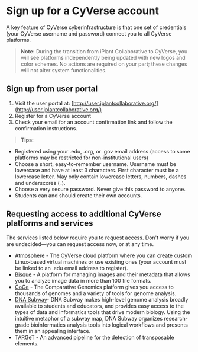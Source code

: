 # Sign up for a CyVerse account 

A key feature of CyVerse cyberinfrastructure is that one set of credentials (your CyVerse username and password) connect you to all CyVerse platforms. 

> **Note:** During the transition from iPlant Collaborative to CyVerse, you will see platforms independently being updated with new logos and color schemes. No actions are required on your part; these changes will not alter system functionalities. 


## Sign up from user portal

1. Visit the user portal at: [http://user.iplantcollaborative.org/](http://user.iplantcollaborative.org/)
2. Register for a CyVerse account
3. Check your email for an account confirmation link and follow the confirmation instructions. 

> **Tips:** 
* Registered using your .edu, .org, or .gov email address (access to some platforms may be restricted for non-institutional users)
* Choose a short, easy-to-remember username.   Username must be lowercase and have at least 3 characters. First character must be a lowercase letter. May only contain lowercase letters, numbers, dashes and underscores (_). 
* Choose a very secure password. Never give this password to anyone. 
* Students can and should create their own accounts. 


## Requesting access to additional CyVerse platforms and services

The services listed below require you to request access. Don't worry if you are undecided—you can request access now, or at any time.

- [Atmosphere](http://www.cyverse.org/atmosphere) - The CyVerse cloud platform where you can create custom Linux-based virtual machines or use existing ones (your account must be linked to an .edu email address to register).
- [Bisque](http://www.cyverse.org/bisque) - A platform for managing images and their metadata that allows you to analyze image data in more than 100 file formats.
- [CoGe](https://genomevolution.org/coge/) - The Comparative Genomics platform gives you access to thousands of genomes and a variety of tools for genome analysis.
- [DNA Subway](http://www.cyverse.org/dna-subway)- DNA Subway makes high-level genome analysis broadly available to students and educators, and provides easy access to the types of data and informatics tools that drive modern biology. Using the intuitive metaphor of a subway map, DNA Subway organizes research-grade bioinformatics analysis tools into logical workflows and presents them in an appealing interface.
- TARGeT - An advanced pipeline for the detection of transposable elements.
